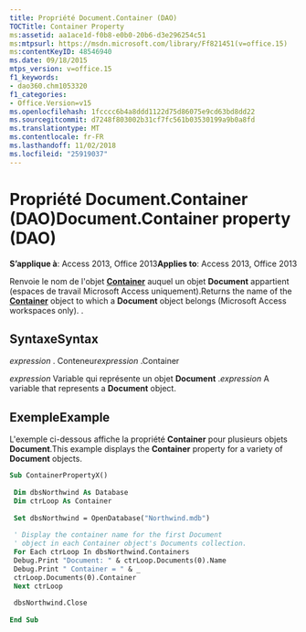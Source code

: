 ```yaml
---
title: Propriété Document.Container (DAO)
TOCTitle: Container Property
ms:assetid: aa1ace1d-f0b8-e0b0-20b6-d3e296254c51
ms:mtpsurl: https://msdn.microsoft.com/library/Ff821451(v=office.15)
ms:contentKeyID: 48546940
ms.date: 09/18/2015
mtps_version: v=office.15
f1_keywords:
- dao360.chm1053320
f1_categories:
- Office.Version=v15
ms.openlocfilehash: 1fcccc6b4a8ddd1122d75d86075e9cd63bd8dd22
ms.sourcegitcommit: d7248f803002b31cf7fc561b03530199a9b0a8fd
ms.translationtype: MT
ms.contentlocale: fr-FR
ms.lasthandoff: 11/02/2018
ms.locfileid: "25919037"
---
```

# <a name="documentcontainer-property-dao"></a><span data-ttu-id="b79f8-102">Propriété Document.Container (DAO)</span><span class="sxs-lookup"><span data-stu-id="b79f8-102">Document.Container property (DAO)</span></span>


<span data-ttu-id="b79f8-103">**S’applique à**: Access 2013, Office 2013</span><span class="sxs-lookup"><span data-stu-id="b79f8-103">**Applies to**: Access 2013, Office 2013</span></span>

<span data-ttu-id="b79f8-p101">Renvoie le nom de l'objet **[Container](container-object-dao.md)** auquel un objet **Document** appartient (espaces de travail Microsoft Access uniquement).</span><span class="sxs-lookup"><span data-stu-id="b79f8-p101">Returns the name of the **[Container](container-object-dao.md)** object to which a **Document** object belongs (Microsoft Access workspaces only). .</span></span>

## <a name="syntax"></a><span data-ttu-id="b79f8-106">Syntaxe</span><span class="sxs-lookup"><span data-stu-id="b79f8-106">Syntax</span></span>

<span data-ttu-id="b79f8-107">*expression* . Conteneur</span><span class="sxs-lookup"><span data-stu-id="b79f8-107">*expression* .Container</span></span>

<span data-ttu-id="b79f8-108">*expression* Variable qui représente un objet **Document** .</span><span class="sxs-lookup"><span data-stu-id="b79f8-108">*expression* A variable that represents a **Document** object.</span></span>

## <a name="example"></a><span data-ttu-id="b79f8-109">Exemple</span><span class="sxs-lookup"><span data-stu-id="b79f8-109">Example</span></span>

<span data-ttu-id="b79f8-110">L'exemple ci-dessous affiche la propriété **Container** pour plusieurs objets **Document**.</span><span class="sxs-lookup"><span data-stu-id="b79f8-110">This example displays the **Container** property for a variety of **Document** objects.</span></span>

```vb 
Sub ContainerPropertyX() 
 
 Dim dbsNorthwind As Database 
 Dim ctrLoop As Container 
 
 Set dbsNorthwind = OpenDatabase("Northwind.mdb") 
 
 ' Display the container name for the first Document 
 ' object in each Container object's Documents collection. 
 For Each ctrLoop In dbsNorthwind.Containers 
 Debug.Print "Document: " & ctrLoop.Documents(0).Name 
 Debug.Print " Container = " & _ 
 ctrLoop.Documents(0).Container 
 Next ctrLoop 
 
 dbsNorthwind.Close 
 
End Sub 
 
```

